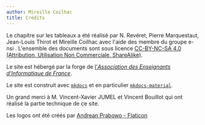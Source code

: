```yaml
---
author: Mireille Coilhac
title: Crédits
---
```


Le chapitre sur les tableaux a été réalisé par N. Revéret, Pierre Marquestaut, Jean-Louis Thirot et Mireille Coilhac avec l'aide des membre du groupe e-nsi .
L'ensemble des documents sont sous licence [CC-BY-NC-SA 4.0 (Attribution, Utilisation Non Commerciale, ShareAlike)](https://creativecommons.org/licenses/by-nc-sa/4.0/).

Le site est hébergé par la forge de [l'*Association des Enseignants d'Informatique de France*](https://aeif.fr/index.php/accueil/).

Le site est construit avec [`mkdocs`](https://www.mkdocs.org/) et en particulier [`mkdocs-material`](https://squidfunk.github.io/mkdocs-material/).

Un grand merci à M. Vincent-Xavier JUMEL et Vincent Bouillot qui ont réalisé la partie technique de ce site.

Les logos ont été créés par [Andrean Prabowo - Flaticon](https://www.flaticon.com/free-icons/descending)
